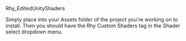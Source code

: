 Rhy_EditedUnityShaders

Simply place into your Assets folder of the project you're working on to install.
Then you should have the Rhy Custom Shaders tag in the Shader select dropdown menu.
